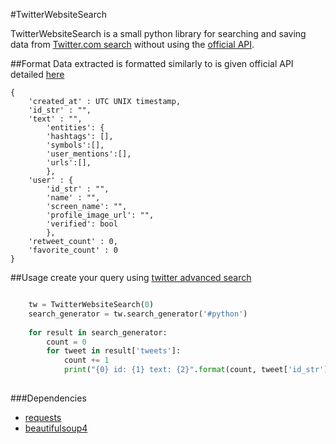 #TwitterWebsiteSearch 

TwitterWebsiteSearch is a small python library for searching and saving data from [Twitter.com search](https://twitter.com/search-home) without using the [official API](https://dev.twitter.com/rest/public/search). 

##Format
Data extracted is formatted similarly to is given official API detailed [here](https://dev.twitter.com/overview/api/tweets)

```
{
	'created_at' : UTC UNIX timestamp,
	'id_str' : "",
	'text' : "",
		'entities': {
		'hashtags': [],
		'symbols':[],
		'user_mentions':[],
		'urls':[],
		},
	'user' : {
		'id_str' : "",
		'name' : "",
		'screen_name': "",
		'profile_image_url': "",
		'verified': bool
		},
	'retweet_count' : 0,
	'favorite_count' : 0
}
```
##Usage
create your query using [twitter advanced search](https://twitter.com/search-advanced)
```python

	tw = TwitterWebsiteSearch(0)
	search_generator = tw.search_generator('#python')
	
	for result in search_generator:
	    count = 0
	    for tweet in result['tweets']:
	        count += 1
	        print("{0} id: {1} text: {2}".format(count, tweet['id_str'], tweet['text']))
		
```

###Dependencies 

* [requests](http://docs.python-requests.org)
* [beautifulsoup4](https://www.crummy.com/software/BeautifulSoup/)
